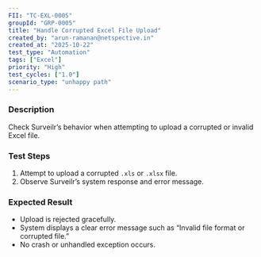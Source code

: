 ```yaml
---
FII: "TC-EXL-0005"
groupId: "GRP-0005"
title: "Handle Corrupted Excel File Upload"
created_by: "arun-ramanan@netspective.in"
created_at: "2025-10-22"
test_type: "Automation"
tags: ["Excel"]
priority: "High"
test_cycles: ["1.0"]
scenario_type: "unhappy path"
---
```


### Description
Check Surveilr’s behavior when attempting to upload a corrupted or invalid Excel file.

### Test Steps
1. Attempt to upload a corrupted `.xls` or `.xlsx` file.  
2. Observe Surveilr’s system response and error message.  

### Expected Result
- Upload is rejected gracefully.  
- System displays a clear error message such as “Invalid file format or corrupted file.”  
- No crash or unhandled exception occurs.
